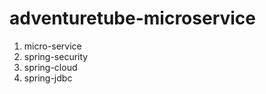 # adventuretube-microservice

1) micro-service 
2) spring-security
3) spring-cloud
4) spring-jdbc



